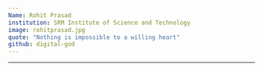 ```yaml
---
Name: Rohit Prasad
institution: SRM Institute of Science and Technology
image: rohitprasad.jpg 
quote: "Nothing is impossible to a willing heart"
github: digital-god
---
```

---
